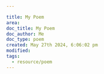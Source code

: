 ```yaml
---

title: My Poem
area:
doc_title: My Poem
doc_author: Me
doc_type: poem
created: May 27th 2024, 6:06:02 pm
modified: 
tags:
  - resource/poem
---
```

